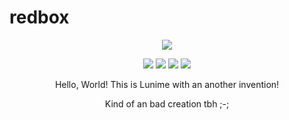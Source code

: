 # redbox
<p align="center">
  <img src="https://user-images.githubusercontent.com/120704613/208286952-5fb84680-8886-44d1-b445-40ccde7ef2a5.png">
  </p>
  
<p align="center">
<img src="https://forthebadge.com/images/badges/uses-html.svg">
<img src="https://forthebadge.com/images/badges/validated-html5.svg">
<img src="https://forthebadge.com/images/badges/uses-css.svg">
<img src="https://forthebadge.com/images/badges/uses-js.svg">
<center>

<p align="center">
Hello, World!
This is Lunime with an another invention!

Kind of an bad creation tbh ;-;
</p>
